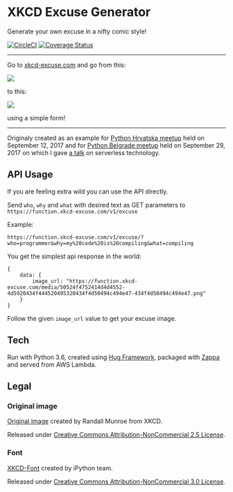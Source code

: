 # XKCD Excuse Generator

Generate your own excuse in a nifty comic style!

[![CircleCI](https://circleci.com/gh/mislavcimpersak/xkcd-excuse-generator/tree/master.svg?style=svg)](https://circleci.com/gh/mislavcimpersak/xkcd-excuse-generator/tree/master)
[![Coverage Status](https://coveralls.io/repos/github/mislavcimpersak/xkcd-excuse-generator/badge.svg?branch=hotfix%2Fci_cov)](https://coveralls.io/github/mislavcimpersak/xkcd-excuse-generator?branch=hotfix%2Fci_cov)

-----

Go to [xkcd-excuse.com](https://xkcd-excuse.com) and go from this:

![](https://github.com/mislavcimpersak/xkcd-excuse-generator/raw/master/blank_excuse.png)

to this:

![](https://github.com/mislavcimpersak/xkcd-excuse-generator/raw/master/example.png)

using a simple form!

-----

Originaly created as an example for [Python Hrvatska meetup](https://www.meetup.com/Python-Hrvatska/events/242639630/) held on September 12, 2017 and for [Python Belgrade meetup](https://www.meetup.com/PythonBelgrade/events/243547584/) held on September 29, 2017 on which I gave [a talk](https://mislavcimpersak.github.io/serverless-talk/) on serverless technology.

## API Usage

If you are feeling extra wild you can use the API directly.

Send `who`, `why` and `what` with desired text as GET parameters to `https://function.xkcd-excuse.com/v1/excuse`

Example:
```
https://function.xkcd-excuse.com/v1/excuse/?who=programmer&why=my%20code%20is%20compiling&what=compiling
```

You get the simplest api response in the world:

```
{
    data: {
        image_url: "https://function.xkcd-excuse.com/media/50524f4752414d4d4552-4d5920434f444520495320434f4d50494c494e47-434f4d50494c494e47.png"
    }
}
```

Follow the given `image_url` value to get your excuse image.

## Tech

Run with Python 3.6, created using [Hug Framework](https://github.com/timothycrosley/hug), packaged with [Zappa](https://github.com/Miserlou/Zappa/) and served from AWS Lambda.

## Legal

### Original image

[Original image](https://xkcd.com/303/) created by Randall Munroe from XKCD.

Released under [Creative Commons Attribution-NonCommercial 2.5 License](https://creativecommons.org/licenses/by-nc/2.5/).

### Font

[XKCD-Font](https://github.com/ipython/xkcd-font) created by iPython team.

Released under [Creative Commons Attribution-NonCommercial 3.0 License](https://creativecommons.org/licenses/by-nc/3.0/).

